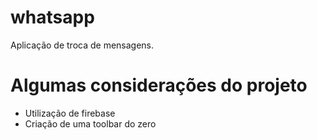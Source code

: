 # whatsapp

Aplicação de troca de mensagens.

# Algumas considerações do projeto
- Utilização de firebase
- Criação de uma toolbar do zero
